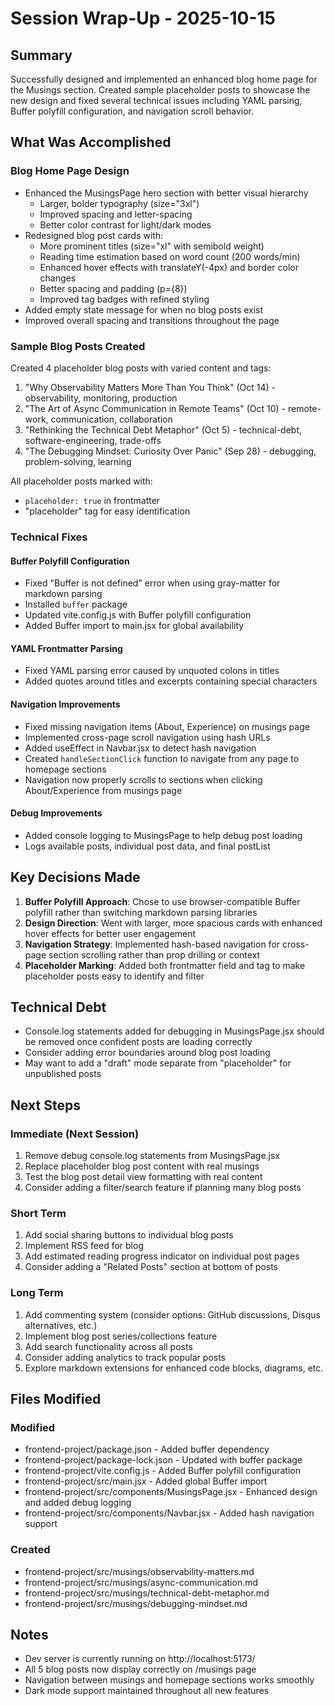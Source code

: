 # Session Wrap-Up - 2025-10-15

## Summary

Successfully designed and implemented an enhanced blog home page for the Musings section. Created sample placeholder posts to showcase the new design and fixed several technical issues including YAML parsing, Buffer polyfill configuration, and navigation scroll behavior.

## What Was Accomplished

### Blog Home Page Design
- Enhanced the MusingsPage hero section with better visual hierarchy
  - Larger, bolder typography (size="3xl")
  - Improved spacing and letter-spacing
  - Better color contrast for light/dark modes
- Redesigned blog post cards with:
  - More prominent titles (size="xl" with semibold weight)
  - Reading time estimation based on word count (200 words/min)
  - Enhanced hover effects with translateY(-4px) and border color changes
  - Better spacing and padding (p={8})
  - Improved tag badges with refined styling
- Added empty state message for when no blog posts exist
- Improved overall spacing and transitions throughout the page

### Sample Blog Posts Created
Created 4 placeholder blog posts with varied content and tags:
1. "Why Observability Matters More Than You Think" (Oct 14) - observability, monitoring, production
2. "The Art of Async Communication in Remote Teams" (Oct 10) - remote-work, communication, collaboration
3. "Rethinking the Technical Debt Metaphor" (Oct 5) - technical-debt, software-engineering, trade-offs
4. "The Debugging Mindset: Curiosity Over Panic" (Sep 28) - debugging, problem-solving, learning

All placeholder posts marked with:
- `placeholder: true` in frontmatter
- "placeholder" tag for easy identification

### Technical Fixes

#### Buffer Polyfill Configuration
- Fixed "Buffer is not defined" error when using gray-matter for markdown parsing
- Installed `buffer` package
- Updated vite.config.js with Buffer polyfill configuration
- Added Buffer import to main.jsx for global availability

#### YAML Frontmatter Parsing
- Fixed YAML parsing error caused by unquoted colons in titles
- Added quotes around titles and excerpts containing special characters

#### Navigation Improvements
- Fixed missing navigation items (About, Experience) on musings page
- Implemented cross-page scroll navigation using hash URLs
- Added useEffect in Navbar.jsx to detect hash navigation
- Created `handleSectionClick` function to navigate from any page to homepage sections
- Navigation now properly scrolls to sections when clicking About/Experience from musings page

#### Debug Improvements
- Added console logging to MusingsPage to help debug post loading
- Logs available posts, individual post data, and final postList

## Key Decisions Made

1. **Buffer Polyfill Approach**: Chose to use browser-compatible Buffer polyfill rather than switching markdown parsing libraries
2. **Design Direction**: Went with larger, more spacious cards with enhanced hover effects for better user engagement
3. **Navigation Strategy**: Implemented hash-based navigation for cross-page section scrolling rather than prop drilling or context
4. **Placeholder Marking**: Added both frontmatter field and tag to make placeholder posts easy to identify and filter

## Technical Debt

- Console.log statements added for debugging in MusingsPage.jsx should be removed once confident posts are loading correctly
- Consider adding error boundaries around blog post loading
- May want to add a "draft" mode separate from "placeholder" for unpublished posts

## Next Steps

### Immediate (Next Session)
1. Remove debug console.log statements from MusingsPage.jsx
2. Replace placeholder blog post content with real musings
3. Test the blog post detail view formatting with real content
4. Consider adding a filter/search feature if planning many blog posts

### Short Term
1. Add social sharing buttons to individual blog posts
2. Implement RSS feed for blog
3. Add estimated reading progress indicator on individual post pages
4. Consider adding a "Related Posts" section at bottom of posts

### Long Term
1. Add commenting system (consider options: GitHub discussions, Disqus alternatives, etc.)
2. Implement blog post series/collections feature
3. Add search functionality across all posts
4. Consider adding analytics to track popular posts
5. Explore markdown extensions for enhanced code blocks, diagrams, etc.

## Files Modified

### Modified
- frontend-project/package.json - Added buffer dependency
- frontend-project/package-lock.json - Updated with buffer package
- frontend-project/vite.config.js - Added Buffer polyfill configuration
- frontend-project/src/main.jsx - Added global Buffer import
- frontend-project/src/components/MusingsPage.jsx - Enhanced design and added debug logging
- frontend-project/src/components/Navbar.jsx - Added hash navigation support

### Created
- frontend-project/src/musings/observability-matters.md
- frontend-project/src/musings/async-communication.md
- frontend-project/src/musings/technical-debt-metaphor.md
- frontend-project/src/musings/debugging-mindset.md

## Notes

- Dev server is currently running on http://localhost:5173/
- All 5 blog posts now display correctly on /musings page
- Navigation between musings and homepage sections works smoothly
- Dark mode support maintained throughout all new features
